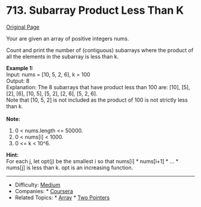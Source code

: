 # 713. Subarray Product Less Than K  
[Original Page](https://leetcode.com/problems/subarray-product-less-than-k/)

Your are given an array of positive integers nums.  

Count and print the number of (contiguous) subarrays where the product of all the elements in the subarray is less than k.  


**Example 1:**    
Input: nums = [10, 5, 2, 6], k = 100  
Output: 8  
Explanation: The 8 subarrays that have product less than 100 are: [10], [5], [2], [6], [10, 5], [5, 2], [2, 6], [5, 2, 6].  
Note that [10, 5, 2] is not included as the product of 100 is not strictly less than k.  
   
**Note:**
1. 0 < nums.length <= 50000.
2. 0 < nums[i] < 1000.
3. 0 <= k < 10^6.

**Hint:**  
For each j, let opt(j) be the smallest i so that nums[i] * nums[i+1] * ... * nums[j] is less than k. opt is an increasing function.  

---

* Difficulty: [Medium](https://leetcode.com/problemset/all/?difficulty=Medium)
* Companies:  * [Coursera](https://leetcode.com/company/coursera/) 
* Related Topics: * [Array](https://leetcode.com/tag/array/) 	* [Two Pointers](https://leetcode.com/tag/two-pointers/)
